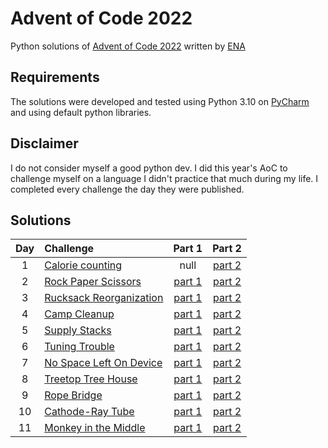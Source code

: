 # Advent of Code 2022

Python solutions of [Advent of Code 2022](https://adventofcode.com/2022) written by [ENA](https://github.com/Enailis/Advent-of-Code-2022)

## Requirements

The solutions were developed and tested using Python 3.10 on [PyCharm](https://www.jetbrains.com/pycharm/) and using default python libraries.

## Disclaimer

I do not consider myself a good python dev. I did this year's AoC to challenge myself on a language I didn't practice that much during my life.
I completed every challenge the day they were published.

## Solutions

| Day | Challenge | Part 1 | Part 2 |
|:---:|:---|:---:|:---:|
| 1 | [Calorie counting](https://adventofcode.com/2022/day/1) | null | [part 2](./Day1/part2.py) |
| 2 | [Rock Paper Scissors](https://adventofcode.com/2022/day/2) | [part 1](./Day2/part1.py) | [part 2](./Day2/part2.py) |
| 3 | [Rucksack Reorganization](https://adventofcode.com/2022/day/3) | [part 1](./Day3/part1.py) | [part 2](./Day3/part2.py) |
| 4 | [Camp Cleanup](https://adventofcode.com/2022/day/4) | [part 1](./Day4/part1.py) | [part 2](./Day4/part2.py) |
| 5 | [Supply Stacks](https://adventofcode.com/2022/day/5) | [part 1](./Day5/part1.py) | [part 2](./Day5/part2.py) |
| 6 | [Tuning Trouble](https://adventofcode.com/2022/day/6) | [part 1](./Day6/part1.py) | [part 2](./Day6/part2.py) |
| 7 | [No Space Left On Device](https://adventofcode.com/2022/day/7) | [part 1](./Day7/part1.py) | [part 2](./Day7/part2.py) |
| 8 | [Treetop Tree House](https://adventofcode.com/2022/day/8) | [part 1](./Day8/part1.py) | [part 2](./Day8/part2.py) |
| 9 | [Rope Bridge](https://adventofcode.com/2022/day/9) | [part 1](./Day9/part1.py) | [part 2](./Day9/part2.py) |
| 10 | [Cathode-Ray Tube](https://adventofcode.com/2022/day/10) | [part 1](./Day10/part1.py) | [part 2](./Day10/part2.py) |
| 11 | [Monkey in the Middle](https://adventofcode.com/2022/day/11) | [part 1](./Day11/part1.py) | [part 2](./Day11/part2.py) |
